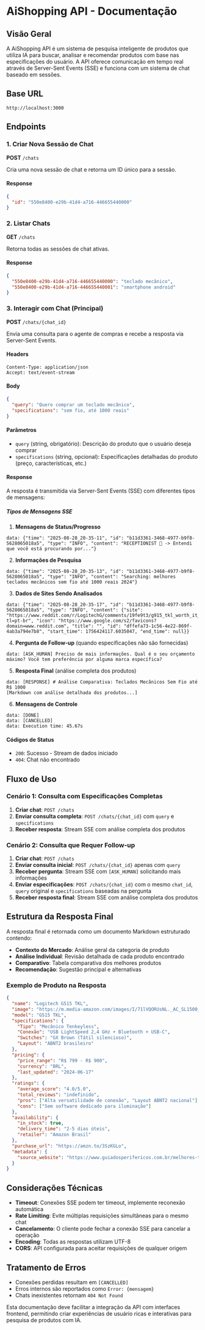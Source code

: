 # AiShopping API - Documentação

## Visão Geral

A AiShopping API é um sistema de pesquisa inteligente de produtos que utiliza IA para buscar, analisar e recomendar produtos com base nas especificações do usuário. A API oferece comunicação em tempo real através de Server-Sent Events (SSE) e funciona com um sistema de chat baseado em sessões.

## Base URL

```
http://localhost:3000
```

## Endpoints

### 1. Criar Nova Sessão de Chat

**POST** `/chats`

Cria uma nova sessão de chat e retorna um ID único para a sessão.

#### Response

```json
{
  "id": "550e8400-e29b-41d4-a716-446655440000"
}
```

### 2. Listar Chats

**GET** `/chats`

Retorna todas as sessões de chat ativas.

#### Response

```json
{
  "550e8400-e29b-41d4-a716-446655440000": "teclado mecânico",
  "550e8400-e29b-41d4-a716-446655440001": "smartphone android"
}
```

### 3. Interagir com Chat (Principal)

**POST** `/chats/{chat_id}`

Envia uma consulta para o agente de compras e recebe a resposta via Server-Sent Events.

#### Headers

```
Content-Type: application/json
Accept: text/event-stream
```

#### Body

```json
{
  "query": "Quero comprar um teclado mecânico",
  "specifications": "sem fio, até 1000 reais"
}
```

#### Parâmetros

- `query` (string, obrigatório): Descrição do produto que o usuário deseja comprar
- `specifications` (string, opcional): Especificações detalhadas do produto (preço, características, etc.)

#### Response

A resposta é transmitida via Server-Sent Events (SSE) com diferentes tipos de mensagens:

##### Tipos de Mensagens SSE

1. **Mensagens de Status/Progresso**
```
data: {"time": "2025-08-28_20-35-11", "id": "b11d3361-3468-4977-b9f8-5628065018a5", "type": "INFO", "content": "RECEPTIONIST 🤖 -> Entendi que você está procurando por..."}
```

2. **Informações de Pesquisa**
```
data: {"time": "2025-08-28_20-35-13", "id": "b11d3361-3468-4977-b9f8-5628065018a5", "type": "INFO", "content": "Searching: melhores teclados mecânicos sem fio até 1000 reais 2024"}
```

3. **Dados de Sites Sendo Analisados**
```
data: {"time": "2025-08-28_20-35-17", "id": "b11d3361-3468-4977-b9f8-5628065018a5", "type": "INFO", "content": {"site": "https://www.reddit.com/r/LogitechG/comments/19fe9t3/g915_tkl_worth_it_in_2024/?tl=pt-br", "icon": "https://www.google.com/s2/favicons?domain=www.reddit.com", "title": "", "id": "dffefa73-1c56-4e22-869f-4ab3a794e7b8", "start_time": 1756424117.6035047, "end_time": null}}
```

4. **Pergunta de Follow-up** (quando especificações não são fornecidas)
```
data: [ASK_HUMAN] Preciso de mais informações. Qual é o seu orçamento máximo? Você tem preferência por alguma marca específica?
```

5. **Resposta Final** (análise completa dos produtos)
```
data: [RESPONSE] # Análise Comparativa: Teclados Mecânicos Sem Fio até R$ 1000
[Markdown com análise detalhada dos produtos...]
```

6. **Mensagens de Controle**
```
data: [DONE]
data: [CANCELLED]
data: Execution time: 45.67s
```

#### Códigos de Status

- `200`: Sucesso - Stream de dados iniciado
- `404`: Chat não encontrado

## Fluxo de Uso

### Cenário 1: Consulta com Especificações Completas

1. **Criar chat**: `POST /chats`
2. **Enviar consulta completa**: `POST /chats/{chat_id}` com `query` e `specifications`
3. **Receber resposta**: Stream SSE com análise completa dos produtos

### Cenário 2: Consulta que Requer Follow-up

1. **Criar chat**: `POST /chats`
2. **Enviar consulta inicial**: `POST /chats/{chat_id}` apenas com `query`
3. **Receber pergunta**: Stream SSE com `[ASK_HUMAN]` solicitando mais informações
4. **Enviar especificações**: `POST /chats/{chat_id}` com o mesmo `chat_id`, `query` original e `specifications` baseadas na pergunta
5. **Receber resposta final**: Stream SSE com análise completa dos produtos

## Estrutura da Resposta Final

A resposta final é retornada como um documento Markdown estruturado contendo:

- **Contexto do Mercado**: Análise geral da categoria de produto
- **Análise Individual**: Revisão detalhada de cada produto encontrado
- **Comparativo**: Tabela comparativa dos melhores produtos
- **Recomendação**: Sugestão principal e alternativas

### Exemplo de Produto na Resposta

```json
{
  "name": "Logitech G515 TKL",
  "image": "https://m.media-amazon.com/images/I/71lVQORUsNL._AC_SL1500_.jpg",
  "model": "G515 TKL",
  "specifications": {
    "Tipo": "Mecânico Tenkeyless",
    "Conexão": "USB LightSpeed 2,4 GHz + Bluetooth + USB-C",
    "Switches": "GX Brown (Tátil silencioso)",
    "Layout": "ABNT2 brasileiro"
  },
  "pricing": {
    "price_range": "R$ 799 - R$ 900",
    "currency": "BRL",
    "last_updated": "2024-06-17"
  },
  "ratings": {
    "average_score": "4.0/5.0",
    "total_reviews": "indefinido",
    "pros": ["Alta versatilidade de conexão", "Layout ABNT2 nacional"],
    "cons": ["Sem software dedicado para iluminação"]
  },
  "availability": {
    "in_stock": true,
    "delivery_time": "2-5 dias úteis",
    "retailer": "Amazon Brasil"
  },
  "purchase_url": "https://amzn.to/3SzKGLo",
  "metadata": {
    "source_website": "https://www.guiadosperifericos.com.br/melhores-teclados-mecanicos/"
  }
}
```

## Considerações Técnicas

- **Timeout**: Conexões SSE podem ter timeout, implemente reconexão automática
- **Rate Limiting**: Evite múltiplas requisições simultâneas para o mesmo chat
- **Cancelamento**: O cliente pode fechar a conexão SSE para cancelar a operação
- **Encoding**: Todas as respostas utilizam UTF-8
- **CORS**: API configurada para aceitar requisições de qualquer origem

## Tratamento de Erros

- Conexões perdidas resultam em `[CANCELLED]`
- Erros internos são reportados como `Error: {mensagem}`
- Chats inexistentes retornam `404 Not Found`

Esta documentação deve facilitar a integração da API com interfaces frontend, permitindo criar experiências de usuário ricas e interativas para pesquisa de produtos com IA.
